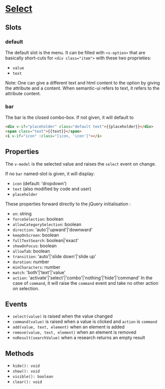 # [Select](https://semantic-ui.com/modules/dropdown.html)

## Slots
### default
The default slot is the menu. It can be filled with `<s-option>` that are basically short-cuts for `<div class="item">` with these two proprieties:
- `value`
- `text`

Note: One can give a different text and html content to the option by giving the attribute and a content. When semantic-ui refers to text, it refers to the attribute content.

### bar
The bar is the closed combo-box. If not given, it will default to 
```html
<div v-if="placeholder" class="default text">{{placeholder}}</div>
<span class="text">{{text}}</span>
<i v-if="icon" :class="[icon, 'icon']"></i>
```
## Properties
The `v-model` is the selected value and raises the `select` event on change.

If no `bar` named-slot is given, it will display:
- `icon` (default: 'dropdown')
- `text` (also modified by code and user)
- `placeholder`

These properties forward directly to the jQuery initialisation :
- `on`: string
- `forceSelection`: boolean
- `allowCategorySelection`: boolean
- `direction`: 'auto'|'upward'|'downward'
- `keepOnScreen`: boolean
- `fullTextSearch`: boolean|'exact'
- `showOnFocus`: boolean
- `allowTab`: boolean
- `transition`: 'auto'|'slide down'|'slide up'
- `duration`: number
- `minCharacters`: number
- `match`: 'both'|'text'|'value'
- `action`: 'activate'|'select'|'combo'|'nothing'|'hide'|'command'
In the case of `command`, it will raise the `command` event and take no other action on selection.
## Events
- `select(value)` is raised when the value changed
- `command(value)` is raised when a value is clicked and `action` is `command`
- `add(value, text, element)` when an element is added
- `remove(value, text, element)` when an element is removed
- `noResult(searchValue)` when a research returns an empty result
## Methods
- `hide(): void`
- `show(): void`
- `visible(): boolean`
- `clear(): void`